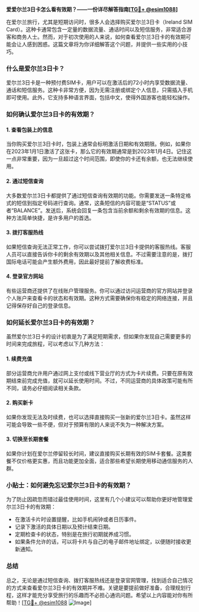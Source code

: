 **爱爱尔兰3日卡怎么看有效期？——一份详尽解答指南[[TG💪+ @esim1088](https://t.me/s/esim1088)]**

在爱尔兰旅行，尤其是短期访问时，很多人会选择购买爱尔兰3日卡（Ireland SIM Card）。这种卡通常包含一定量的数据流量、通话时间以及短信服务，非常适合游客和商务人士。然而，对于初次使用的人来说，如何查看爱尔兰3日卡的有效期可能会让人感到困惑。这篇文章将为你详细解答这个问题，并提供一些实用的小技巧。

### 什么是爱尔兰3日卡？

爱尔兰3日卡是一种预付费SIM卡，用户可以在激活后的72小时内享受数据流量、通话和短信服务。这种卡非常方便，因为无需注册或绑定个人信息，只需插入手机即可使用。此外，它支持多种语言界面，包括中文，使得外国游客也能轻松操作。

### 如何确认爱尔兰3日卡的有效期？

#### 1. **查看包装上的信息**
当你购买爱尔兰3日卡时，包装上通常会标明激活日期和有效期限。例如，如果你在2023年1月1日激活了这张卡，那么它的有效期通常是到2023年1月4日。记住这一点非常重要，因为一旦超过这个时间范围，即使你的卡还有余额，也无法继续使用。

#### 2. **通过短信查询**
大多数爱尔兰3日卡都提供了通过短信查询有效期的功能。你需要发送一条特定格式的短信到指定号码进行查询。通常，这条短信的内容可能是“STATUS”或者“BALANCE”。发送后，系统会回复一条包含当前余额和剩余有效期的信息。这种方法简单快捷，是许多用户的首选。

#### 3. **拨打客服热线**
如果短信查询无法正常工作，你可以尝试拨打爱尔兰3日卡提供的客服热线。客服人员可以直接告诉你卡的剩余有效期以及其他相关信息。不过需要注意的是，拨打国际电话可能会产生额外费用，因此最好提前了解收费标准。

#### 4. **登录官方网站**
有些运营商还提供了在线账户管理服务。你可以通过访问运营商的官方网站并登录个人账户来查看卡的状态和有效期。这种方式需要确保你有稳定的网络连接，并且记得保存好自己的登录信息。

### 如何延长爱尔兰3日卡的有效期？

虽然爱尔兰3日卡的设计初衷是为了满足短期需求，但如果你发现自己需要更多的时间来完成旅程，可以考虑以下几种方法：

#### 1. **续费充值**
部分运营商允许用户通过网上支付或线下营业厅的方式为卡片续费。只要在原有效期结束前完成充值，就可以延长使用时间。不过，不同运营商的具体政策可能有所不同，请务必仔细阅读相关条款。

#### 2. **购买新卡**
如果你发现无法及时续费，也可以选择直接购买一张新的爱尔兰3日卡。虽然这样可能会导致一些不便，但对于预算有限的人来说不失为一种解决方案。

#### 3. **切换至长期套餐**
如果你计划在爱尔兰停留较长时间，建议直接购买长期有效的SIM卡套餐。这类套餐不仅价格更实惠，而且功能更加全面，适合那些希望长期使用移动通信服务的人群。

### 小贴士：如何避免忘记爱尔兰3日卡的有效期？

为了防止因疏忽而错过最佳使用时间，这里有几个小建议可以帮助你更好地管理爱尔兰3日卡的有效期：

- 在激活卡片时设置提醒，比如手机闹钟或者日历事件。
- 记录下激活的具体日期以及预计结束日期。
- 定期检查卡的状态，特别是在旅行初期就养成习惯。
- 如果条件允许的话，可以将卡片与自己的电子邮件地址绑定，以便随时接收更新通知。

### 总结

总之，无论是通过短信查询、拨打客服热线还是登录官网管理，找到适合自己情况的方式来查看爱尔兰3日卡的有效期并不难。关键是要提前做好准备，合理规划行程，这样才能充分享受旅行的乐趣而不必担心通讯问题。希望以上内容能对你有所帮助！[[TG💪+ @esim1088](https://t.me/s/esim1088) ![Image](https://i.postimg.cc/4NQfJmqS/Snipaste-2025-05-13-00-14-12.png)]